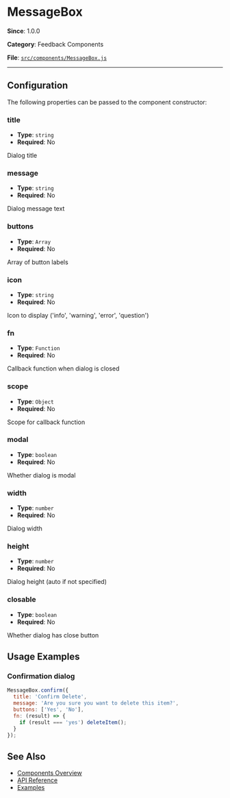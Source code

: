 # MessageBox



**Since**: 1.0.0

**Category**: Feedback Components

**File**: [`src/components/MessageBox.js`](src/components/MessageBox.js)

---

## Configuration

The following properties can be passed to the component constructor:

### title

- **Type**: `string`
- **Required**: No

Dialog title

### message

- **Type**: `string`
- **Required**: No

Dialog message text

### buttons

- **Type**: `Array`
- **Required**: No

Array of button labels

### icon

- **Type**: `string`
- **Required**: No

Icon to display ('info', 'warning', 'error', 'question')

### fn

- **Type**: `Function`
- **Required**: No

Callback function when dialog is closed

### scope

- **Type**: `Object`
- **Required**: No

Scope for callback function

### modal

- **Type**: `boolean`
- **Required**: No

Whether dialog is modal

### width

- **Type**: `number`
- **Required**: No

Dialog width

### height

- **Type**: `number`
- **Required**: No

Dialog height (auto if not specified)

### closable

- **Type**: `boolean`
- **Required**: No

Whether dialog has close button




## Usage Examples

### Confirmation dialog


```javascript
MessageBox.confirm({
  title: 'Confirm Delete',
  message: 'Are you sure you want to delete this item?',
  buttons: ['Yes', 'No'],
  fn: (result) => {
    if (result === 'yes') deleteItem();
  }
});
```


## See Also

- [Components Overview](../index.md)
- [API Reference](../api/component.md)
- [Examples](../examples/index.md)